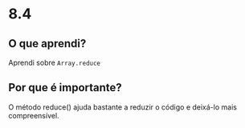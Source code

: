 # 8.4

## O que aprendi?

Aprendi sobre ```Array.reduce```

## Por que é importante?

O método reduce() ajuda bastante a reduzir o código e deixá-lo mais compreensível.
